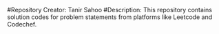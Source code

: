 #Repository Creator:
Tanir Sahoo
#Description:
This repository contains solution codes for problem statements from platforms like Leetcode and Codechef.
